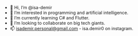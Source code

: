 - 👋 Hi, I’m @isa-demir
- 👀 I’m interested in programming and artificial intelligence.
- 🌱 I’m currently learning C# and Flutter.
- 💞️ I’m looking to collaborate on big tech giants.
- 📫 isademir.personal@gmail.com - isa.demir0 on instagram.
<!---
isa-demir/isa-demir is a ✨ special ✨ repository because its `README.md` (this file) appears on your GitHub profile.
You can click the Preview link to take a look at your changes.
--->
